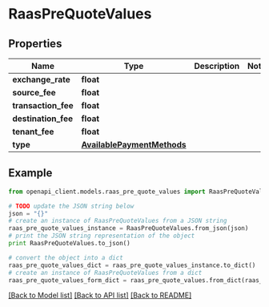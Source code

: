 # RaasPreQuoteValues


## Properties
Name | Type | Description | Notes
------------ | ------------- | ------------- | -------------
**exchange_rate** | **float** |  | 
**source_fee** | **float** |  | 
**transaction_fee** | **float** |  | 
**destination_fee** | **float** |  | 
**tenant_fee** | **float** |  | 
**type** | [**AvailablePaymentMethods**](AvailablePaymentMethods.md) |  | 

## Example

```python
from openapi_client.models.raas_pre_quote_values import RaasPreQuoteValues

# TODO update the JSON string below
json = "{}"
# create an instance of RaasPreQuoteValues from a JSON string
raas_pre_quote_values_instance = RaasPreQuoteValues.from_json(json)
# print the JSON string representation of the object
print RaasPreQuoteValues.to_json()

# convert the object into a dict
raas_pre_quote_values_dict = raas_pre_quote_values_instance.to_dict()
# create an instance of RaasPreQuoteValues from a dict
raas_pre_quote_values_form_dict = raas_pre_quote_values.from_dict(raas_pre_quote_values_dict)
```
[[Back to Model list]](../README.md#documentation-for-models) [[Back to API list]](../README.md#documentation-for-api-endpoints) [[Back to README]](../README.md)


